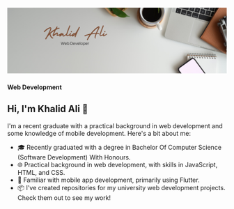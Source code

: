 
![Web Development](https://github.com/Khalid-Ali-Farah/Khalid-Ali-Farah/blob/main/2.png)

#### Web Development

 ## Hi, I'm Khalid Ali 👋

I'm a recent graduate with a practical background in web development and some knowledge of mobile development. Here's a bit about me:

- 🎓 Recently graduated with a degree in Bachelor Of Computer Science (Software Development) With Honours.
- 🌐 Practical background in web development, with skills in JavaScript, HTML, and CSS.
- 📱 Familiar with mobile app development, primarily using Flutter.
- 📦 I've created repositories for my university web development projects. Check them out to see my work!







